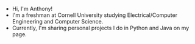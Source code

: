 - Hi, I'm Anthony!
- I'm a freshman at Cornell University studying Electrical/Computer Engineering and Computer Science.
- Currently, I'm sharing personal projects I do in Python and Java on my page.
